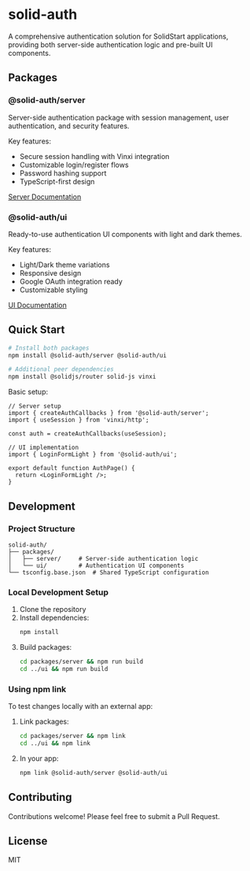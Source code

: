# solid-auth

A comprehensive authentication solution for SolidStart applications, providing both server-side authentication logic and pre-built UI components.

## Packages

### @solid-auth/server

Server-side authentication package with session management, user authentication, and security features.

Key features:

- Secure session handling with Vinxi integration
- Customizable login/register flows
- Password hashing support
- TypeScript-first design

[Server Documentation](./packages/server/README.md)

### @solid-auth/ui

Ready-to-use authentication UI components with light and dark themes.

Key features:

- Light/Dark theme variations
- Responsive design
- Google OAuth integration ready
- Customizable styling

[UI Documentation](./packages/ui/README.md)

## Quick Start

```bash
# Install both packages
npm install @solid-auth/server @solid-auth/ui

# Additional peer dependencies
npm install @solidjs/router solid-js vinxi
```

Basic setup:

```tsx
// Server setup
import { createAuthCallbacks } from '@solid-auth/server';
import { useSession } from 'vinxi/http';

const auth = createAuthCallbacks(useSession);

// UI implementation
import { LoginFormLight } from '@solid-auth/ui';

export default function AuthPage() {
  return <LoginFormLight />;
}
```

## Development

### Project Structure

```
solid-auth/
├── packages/
│   ├── server/     # Server-side authentication logic
│   └── ui/         # Authentication UI components
└── tsconfig.base.json  # Shared TypeScript configuration
```

### Local Development Setup

1. Clone the repository
2. Install dependencies:
   ```bash
   npm install
   ```
3. Build packages:
   ```bash
   cd packages/server && npm run build
   cd ../ui && npm run build
   ```

### Using npm link

To test changes locally with an external app:

1. Link packages:
   ```bash
   cd packages/server && npm link
   cd ../ui && npm link
   ```
2. In your app:
   ```bash
   npm link @solid-auth/server @solid-auth/ui
   ```

## Contributing

Contributions welcome! Please feel free to submit a Pull Request.

## License

MIT
